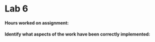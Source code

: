 # Lab 6

#### Hours worked on assignment: 

#### Identify what aspects of the work have been correctly implemented: 
